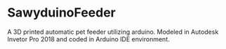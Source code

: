 # SawyduinoFeeder
A 3D printed automatic pet feeder utilizing arduino. Modeled in Autodesk Invetor Pro 2018 and coded in Arduino IDE environment.

